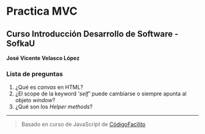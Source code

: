 # Practica MVC
## Curso Introducción Desarrollo de Software - SofkaU

**José Vicente Velasco López**

### Lista de preguntas

1. ¿Qué es *canvas* en HTML?
2. ¿El scope de la keyword *'self'* puede cambiarse o siempre apunta al objeto *window*?
3. ¿Qué son los *Helper methods*?



***
>Basado en curso de JavaScript de [CódigoFacilito](https://www.youtube.com/watch?v=qr4hPHmpV4Q)
